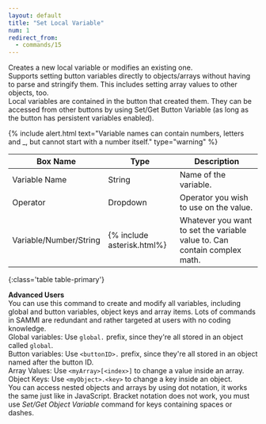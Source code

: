 ```yaml
---
layout: default
title: "Set Local Variable"
num: 1
redirect_from:
  - commands/15
---
```


Creates a new local variable or modifies an existing one.\
Supports setting button variables directly to objects/arrays without having to parse and stringify them. This includes setting array values to other objects, too.\
Local variables are contained in the button that created them. They can be accessed from other buttons by using Set/Get Button Variable (as long as the button has persistent variables enabled).

{% include alert.html text="Variable names can contain numbers, letters and _, but cannot start with a number itself." type="warning" %}

| Box Name | Type | Description |
|-------|--------|--------
| Variable Name | String | Name of the variable. |
| Operator | Dropdown | Operator you wish to use on the value.|
| Variable/Number/String | {% include asterisk.html%} | Whatever you want to set the variable value to. Can contain complex math.
{:class='table table-primary'}

**Advanced Users**\
You can use this command to create and modify all variables, including global and button variables, object keys and array items. Lots of commands in SAMMI are redundant and rather targeted at users with no coding knowledge.\
Global variables: Use `global.` prefix, since they're all stored in an object called `global`.\
Button variables: Use `<buttonID>.` prefix, since they're all stored in an object named after the button ID.\
Array Values: Use `<myArray>[<index>]` to change a value inside an array.\
Object Keys: Use `<myObject>.<key>` to change a key inside an object.\
You can access nested objects and arrays by using dot notation, it works the same just like in JavaScript. Bracket notation does not work, you must use *Set/Get Object Variable* command for keys containing spaces or dashes.






